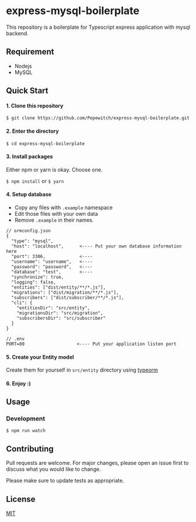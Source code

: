 # express-mysql-boilerplate

This repository is a boilerplate for Typescript express application with mysql backend.

## Requirement
* Nodejs
* MySQL

## Quick Start
#### 1. Clone this repository
`$ git clone https://github.com/Pepewitch/express-mysql-boilerplate.git`
#### 2. Enter the directory
`$ cd express-mysql-boilerplate`
#### 3. Install packages
Either npm or yarn is okay. Choose one.

`$ npm install` or `$ yarn`
#### 4. Setup database
- Copy any files with `.example` namespace
- Edit those files with your own data
- Remove `.example` in their names.
```
// ormconfig.json
{
  "type": "mysql",
  "host": "localhost",      <---- Put your own database information here
  "port": 3306,             <----
  "username": "username",   <----
  "password": "password",   <----
  "database": "test",       <----
  "synchronize": true,
  "logging": false,
  "entities": ["dist/entity/**/*.js"],
  "migrations": ["dist/migration/**/*.js"],
  "subscribers": ["dist/subscriber/**/*.js"],
  "cli": {
    "entitiesDir": "src/entity",
    "migrationsDir": "src/migration",
    "subscribersDir": "src/subscriber"
  }
}

```
```
// .env
PORT=80                    <---- Put your application listen port
```
#### 5. Create your Entity model
Create them for yourself in `src/entity` directory using [typeorm](https://github.com/typeorm/typeorm)
#### 6. Enjoy :)
## Usage
### Development

```
$ npm run watch
```

## Contributing
Pull requests are welcome. For major changes, please open an issue first to discuss what you would like to change.

Please make sure to update tests as appropriate.

## License
[MIT](https://choosealicense.com/licenses/mit/)
